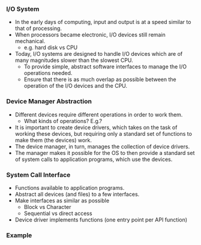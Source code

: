 ### I/O System
- In the early days of computing, input and output is at a speed similar to that of processing.
- When processors became electronic, I/O devices still remain mechanical.
	- e.g. hard disk vs CPU
- Today, I/O systems are designed to handle I/O devices which are of many magnitudes slower than  the slowest CPU.
	- To provide simple, abstract software interfaces to manage the I/O operations needed.
	- Ensure that there is as much overlap as possible between the operation of the I/O devices and the CPU.


### Device Manager Abstraction
- Different devices require different operations in order to work them.
	- What kinds of operations? E.g.?
- It is important to create device drivers, which takes on the task of working these devices, but requiring only a standard set of functions to make them (the devices) work.
- The device manager, in turn, manages the collection of device drivers.
- The manager makes it possible for the OS to then provide a standard set of system calls to application programs, which use the devices.

### System Call Interface
- Functions available to application programs.
- Abstract all devices (and files) to a few interfaces.
- Make interfaces as similar as possible 
	- Block vs Character
	- Sequential vs direct access
- Device driver implements functions (one entry point per API function)

### Example